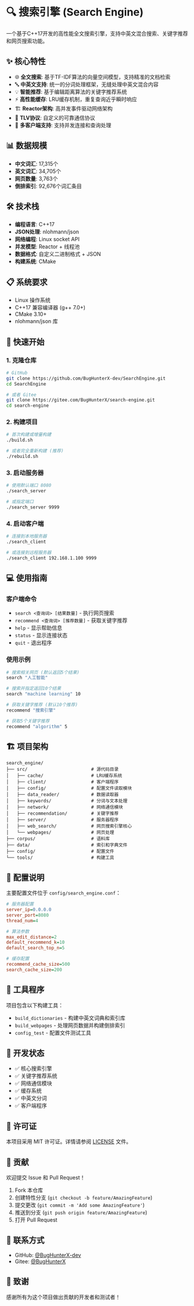 # 🔍 搜索引擎 (Search Engine)

一个基于C++17开发的高性能全文搜索引擎，支持中英文混合搜索、关键字推荐和网页搜索功能。

## ✨ 核心特性

- 🌐 **全文搜索**: 基于TF-IDF算法的向量空间模型，支持精准的文档检索
- 🔤 **中英文支持**: 统一的分词处理框架，无缝处理中英文混合内容
- 💡 **智能推荐**: 基于编辑距离算法的关键字推荐系统
- ⚡ **高性能缓存**: LRU缓存机制，重复查询近乎瞬时响应
- 🏗️ **Reactor架构**: 高并发事件驱动网络架构
- 📡 **TLV协议**: 自定义的可靠通信协议
- 🎯 **多客户端支持**: 支持并发连接和查询处理

## 📊 数据规模

- **中文词汇**: 17,315个
- **英文词汇**: 34,705个  
- **网页数量**: 3,763个
- **倒排索引**: 92,676个词汇条目

## 🛠️ 技术栈

- **编程语言**: C++17
- **JSON处理**: nlohmann/json
- **网络编程**: Linux socket API
- **并发模型**: Reactor + 线程池
- **数据格式**: 自定义二进制格式 + JSON
- **构建系统**: CMake

## 📋 系统要求

- Linux 操作系统
- C++17 兼容编译器 (g++ 7.0+)
- CMake 3.10+
- nlohmann/json 库

## 🚀 快速开始

### 1. 克隆仓库

```bash
# GitHub
git clone https://github.com/BugHunterX-dev/SearchEngine.git
cd SearchEngine

# 或者 Gitee
git clone https://gitee.com/BugHunterX/search-engine.git
cd search-engine
```

### 2. 构建项目

```bash
# 首次构建或增量构建
./build.sh

# 或者完全重新构建 (推荐)
./rebuild.sh
```

### 3. 启动服务器

```bash
# 使用默认端口 8080
./search_server

# 或指定端口
./search_server 9999
```

### 4. 启动客户端

```bash
# 连接到本地服务器
./search_client

# 或连接到远程服务器
./search_client 192.168.1.100 9999
```

## 💻 使用指南

### 客户端命令

- `search <查询词> [结果数量]` - 执行网页搜索
- `recommend <查询词> [推荐数量]` - 获取关键字推荐
- `help` - 显示帮助信息
- `status` - 显示连接状态
- `quit` - 退出程序

### 使用示例

```bash
# 搜索相关网页 (默认返回5个结果)
search "人工智能"

# 搜索并指定返回10个结果
search "machine learning" 10

# 获取关键字推荐 (默认10个推荐)
recommend "搜索引擎"

# 获取5个关键字推荐
recommend "algorithm" 5
```

## 🏗️ 项目架构

```
search_engine/
├── src/                        # 源代码目录
│   ├── cache/                  # LRU缓存系统
│   ├── client/                 # 客户端程序
│   ├── config/                 # 配置文件读取模块
│   ├── data_reader/            # 数据读取器
│   ├── keywords/               # 分词与文本处理
│   ├── network/                # 网络通信模块
│   ├── recommendation/         # 关键字推荐
│   ├── server/                 # 服务器程序
│   ├── web_search/             # 网页搜索引擎核心
│   └── webpages/               # 网页处理
├── corpus/                     # 语料库
├── data/                       # 索引和字典文件
├── config/                     # 配置文件
└── tools/                      # 构建工具
```

## 🔧 配置说明

主要配置文件位于 `config/search_engine.conf`：

```ini
# 服务器配置
server_ip=0.0.0.0
server_port=8080
thread_num=4

# 算法参数
max_edit_distance=2
default_recommend_k=10
default_search_top_n=5

# 缓存配置
recommend_cache_size=500
search_cache_size=200
```

## 🔨 工具程序

项目包含以下构建工具：

- `build_dictionaries` - 构建中英文词典和索引库
- `build_webpages` - 处理网页数据并构建倒排索引
- `config_test` - 配置文件测试工具

## 🚦 开发状态

- ✅ 核心搜索引擎
- ✅ 关键字推荐系统  
- ✅ 网络通信模块
- ✅ 缓存系统
- ✅ 中英文分词
- ✅ 客户端程序

## 📝 许可证

本项目采用 MIT 许可证。详情请参阅 [LICENSE](LICENSE) 文件。

## 🤝 贡献

欢迎提交 Issue 和 Pull Request！

1. Fork 本仓库
2. 创建特性分支 (`git checkout -b feature/AmazingFeature`)
3. 提交更改 (`git commit -m 'Add some AmazingFeature'`)
4. 推送到分支 (`git push origin feature/AmazingFeature`)
5. 打开 Pull Request

## 📧 联系方式

- GitHub: [@BugHunterX-dev](https://github.com/BugHunterX-dev)
- Gitee: [@BugHunterX](https://gitee.com/BugHunterX)

## 🙏 致谢

感谢所有为这个项目做出贡献的开发者和测试者！ 